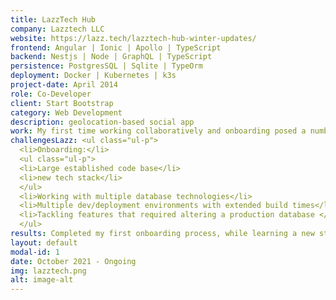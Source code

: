 ```yaml
---
title: LazzTech Hub
company: Lazztech LLC
website: https://lazz.tech/lazztech-hub-winter-updates/
frontend: Angular | Ionic | Apollo | TypeScript
backend: Nestjs | Node | GraphQL | TypeScript
persistence: PostgresSQL | Sqlite | TypeOrm
deployment: Docker | Kubernetes | k3s
project-date: April 2014
role: Co-Developer
client: Start Bootstrap
category: Web Development
description: geolocation-based social app
work: My first time working collaboratively and onboarding posed a number of challenges due to the large established code base and the lack of any prior experience in it. Quickly though, I implemented a performance improvement feature to paginate in-app notifications. Thereafter, in the process of adding a feature to streamline the process of inviting friends, I implemented migrations, and set a pattern for future migrations using multiple database technologies with TypeORM. This included rolling the update in a date safe way to the production database.
challengesLazz: <ul class="ul-p">
  <li>Onboarding:</li>
  <ul class="ul-p">
  <li>Large established code base</li>
  <li>new tech stack</li>
  </ul>
  <li>Working with multiple database technologies</li>
  <li>Multiple dev/deployment environments with extended build times</li>
  <li>Tackling features that required altering a production database </li>
  </ul>
results: Completed my first onboarding process, while learning a new stack. Contributed meaningful improvements to backend & frontend code base. Gained experience working collaboratively, and greatly increased confidence in my skill level.
layout: default
modal-id: 1
date: October 2021 - Ongoing
img: lazztech.png
alt: image-alt
---
```

